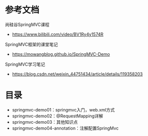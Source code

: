 # 参考文档
尚硅谷SpringMVC课程
- https://www.bilibili.com/video/BV1Ry4y1574R

SpringMVC框架的课堂笔记
- https://mowangblog.github.io/SpringMVC-Demo

SpringMVC学习笔记
- https://blog.csdn.net/weixin_44751434/article/details/119358203

# 目录
- springmvc-demo01：springmvc入门，web.xml方式
- springmvc-demo02：@RequestMapping详解
- springmvc-demo03：其他知识点
- springmvc-demo04-annotation：注解配置SpringMvc

